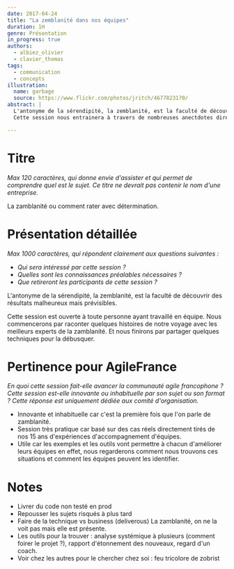```yaml
---
date: 2017-04-24
title: "La zemblanité dans nos équipes"
duration: 1H
genre: Présentation
in_progress: true
authors:
  - albiez_olivier
  - clavier_thomas
tags:
  - communication
  - concepts
illustration:
  name: garbage
  source: https://www.flickr.com/photos/jritch/4677823170/
abstract: |
  L'antonyme de la sérendipité, la zemblanité, est la faculté de découvrir des résultats malheureux, malchanceux et attendus !
  Cette session nous entrainera à travers de nombreuses anectdotes directement tirrés des équipes que nous croisons vers une réflexions sur nos actes et nos décisions.

---
```


# Titre
_Max 120 caractères, qui donne envie d'assister et qui permet de comprendre quel est le sujet. Ce titre ne devrait pas contenir le nom d'une entreprise._

La zamblanité ou comment rater avec détermination.


# Présentation détaillée
_Max 1000 caractères, qui répondent clairement aux questions suivantes :_
* _Qui sera intéressé par cette session ?_
* _Quelles sont les connaissances préalables nécessaires ?_
* _Que retireront les participants de cette session ?_


L'antonyme de la sérendipité, la zemblanité, est la faculté de découvrir des résultats malheureux mais prévisibles.

Cette session est ouverte à toute personne ayant travaillé en équipe.
Nous commencerons par raconter quelques histoires de notre voyage avec les meilleurs experts de la zamblanité. Et nous finirons par partager quelques techniques pour la débusquer.

# Pertinence pour AgileFrance
_En quoi cette session fait-elle avancer la communauté agile francophone ? Cette session est-elle innovante ou inhabituelle par son sujet ou son format ? Cette réponse est uniquement dédiée aux comité d'organisation._

* Innovante et inhabituelle car c'est la première fois que l'on parle de zamblanité.
* Session très pratique car basé sur des cas réels directement tirés de nos 15 ans d'expériences d'accompagnement d'équipes.
* Utile car les exemples et les outils vont permettre à chacun d'améliorer leurs équipes en effet, nous regarderons comment nous trouvons ces situations et comment les équipes peuvent les identifier.

# Notes

* Livrer du code non testé en prod
* Repousser les sujets risqués à plus tard
* Faire de la technique vs business (deliverous)
La zamblanité, on ne la voit pas mais elle est présente.
 * Les outils pour la trouver : analyse systémique à plusieurs (comment foirer le projet ?), rapport d'étonnement des nouveaux, regard d'un coach.
 * Voir chez les autres pour le chercher chez soi : feu tricolore de zobrist
